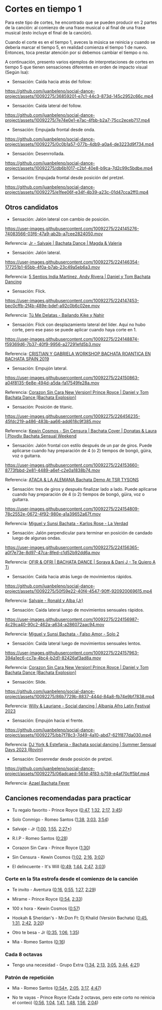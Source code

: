 # Cortes en tiempo 1

Para este tipo de cortes, he encontrado que se pueden producir en 2 partes de la canción: al comienzo de una frase musical o al final de una frase musical (esto incluye el final de la canción).

Cuando el corte es en el tiempo 1, aveces la música se reinicia y cuando se debería marcar el tiempo 5, en realidad comienza el tiempo 1 de nuevo. Entonces, toca prestar atención por si debemos cambiar el tiempo o no.

A continuación, presento varios ejemplos de interpretaciones de cortes en tiempo 5 que tienen sensaciones diferentes en orden de impacto visual (Según Isa):

- Sensación: Caída hacia atrás del follow:

https://github.com/juanbeleno/social-dance-project/assets/10092275/36859201-e7c1-44c3-873d-145c2952c66c.mp4


- Sensación: Caída lateral del follow.

https://github.com/juanbeleno/social-dance-project/assets/10092275/7e74e0e1-e7ac-4fbb-b2a7-75cc2eceb717.mp4


- Sensación: Empujada frontal desde onda.

https://github.com/juanbeleno/social-dance-project/assets/10092275/0c0b1a57-077b-4db9-a0a4-de3223d9f734.mp4


- Sensación: Desenrrollada.

https://github.com/juanbeleno/social-dance-project/assets/10092275/db6b1017-c2bf-40e8-b9ca-7d2c99c5bdbe.mp4


- Sensación: Empujada frontal desde posición del pretzel.

https://github.com/juanbeleno/social-dance-project/assets/10092275/e1fee06f-e34f-4b39-a23c-01d47cca2ff0.mp4



## Otros candidatos

- Sensación: Jalón lateral con cambio de posición.

https://user-images.githubusercontent.com/10092275/224145276-74083566-03f6-47a9-ab2b-a7cee2824050.mov

Referencia: [Jr - Salvaje | Bachata Dance | Magda & Valeria](https://youtu.be/_cyTqKo8z6w?t=90)

- Sensación: Jalón lateral.

https://user-images.githubusercontent.com/10092275/224146354-177251b1-65bb-4f0a-b7ab-23c49a5eb6a3.mov

Referencia: [5 Sentios India Martinez, Andy Rivera | Daniel y Tom Bachata Dancing](https://youtu.be/4vqj5aPT56g?t=206)

- Sensación: Flick.

https://user-images.githubusercontent.com/10092275/224147453-bec0cffb-2f4b-489e-bdef-a92c0b6c02ee.mov

Referencia: [Tú Me Delatas - Bailando Kike y Nahir](https://youtu.be/jaBzIieVzs0?t=14)

- Sensación: Flick con desplazamiento lateral del líder. Aquí no hubo corte, pero ese paso se puede aplicar cuando haya corte en 1.

https://user-images.githubusercontent.com/10092275/224148874-f59369d6-7b37-40f9-9956-a27291efd5b3.mov

Referencia: [CRISTIAN Y GABRIELA WORKSHOP BACHATA ROANTICA EN BACHATA SPAIN 2019](https://youtu.be/cBXdynOf-Ks?t=93)

- Sensación: Empujón lateral.

https://user-images.githubusercontent.com/10092275/224150863-a04f8135-6e8e-494d-a5da-fa17549fe28a.mov

Referencia: [Corazon Sin Cara New Version! Prince Royce | Daniel y Tom Bachata Dance [Bachata Explosion]](https://youtu.be/PWWwwHaRUAo?t=197)

- Sensación: Posición de titanic.

https://user-images.githubusercontent.com/10092275/226456235-45fdc219-a486-483b-aa66-add618c9f385.mov

Referencia: [Kewin Cosmos - Sin Censura | Bachata Cover | Donatas & Laura | Plovdiv Bachata Sensual Weekend](https://youtu.be/AH-zC3dV6E4?t=133)

- Sensación: Jalón frontal con estilo después de un par de giros. Puede aplicarse cuando hay preparación de 4 (o 2) tiempos de bongó, güira, voz o guitarra.

https://user-images.githubusercontent.com/10092275/224153660-8773fbbd-2e81-4489-a6ef-c2e0a1838b74.mov

Referencia: [ATACA & LA ALEMANA Bachata Demo At TSR TYSONS](https://youtu.be/Win6IGMhQPo?t=126)

- Sensación: tres de giros y después finalizar lado a lado. Puede aplicarse cuando hay preparación de 4 (o 2) tiempos de bongó, güira, voz o guitarra.

https://user-images.githubusercontent.com/10092275/224154809-78c2552e-0672-4f92-980e-a1a39652a67f.mov

Referencia: [Miguel y Sunsi Bachata - Karlos Rose - La Verdad](https://youtu.be/L6pqJ36K5bI?t=181)

- Sensación: Jalón perpendicular para terminar en posición de candado luego de algunas ondas.

https://user-images.githubusercontent.com/10092275/224156365-a0f7e73e-8d97-47ca-8fed-c1d52b92dd6a.mov

Referencia: [OFIR & OFRI | BACHATA DANCE | Soraya & Dani J - Te Quiero A Ti](https://youtu.be/MBcUrsWSMKk?t=184)


- Sensación: Caída hacia atrás luego de movimientos rápidos.

https://github.com/juanbeleno/social-dance-project/assets/10092275/50f59e22-40f4-4547-90ff-920920069615.mp4

Referencia: [Salvaje - Ronald y Alba (Jr)](https://youtu.be/aiRp5Yt-q0A?t=112)


- Sensación: Caída lateral luego de movimientos sensuales rápidos.

https://user-images.githubusercontent.com/10092275/224156987-4c29ca40-90c2-462a-a634-a286072aac94.mov

Referencia: [Miguel y Sunsi Bachata - Falso Amor - Solo 2](https://youtu.be/trwfDyna_Ik?t=82)

- Sensación: Caída lateral luego de movimientos sensuales lentos.

https://user-images.githubusercontent.com/10092275/224157963-394a1ec6-cc7a-4bc4-b2d1-82426af3ad8a.mov

Referencia: [Corazon Sin Cara New Version! Prince Royce | Daniel y Tom Bachata Dance [Bachata Explosion]](https://youtu.be/PWWwwHaRUAo?t=89)


- Sensación: Slide.

https://github.com/juanbeleno/social-dance-project/assets/10092275/86b7729b-8837-444d-84a8-fb74e9bf7838.mp4

Referencia: [Willy & Lauriane - Social dancing | Albania Afro Latin Festival 2023](https://youtu.be/p3ztWA7d8Ig?si=fyyaNamtfx-DFJc1&t=2)

- Sensación: Empujón hacia el frente.

https://github.com/juanbeleno/social-dance-project/assets/10092275/bb7f78c3-7d49-4a10-abd7-621f877da030.mp4

Referencia: [DJ York & Estefania - Bachata social dancing | Summer Sensual Days 2023 (Rovinj)](https://youtu.be/EDq8EvYuH40?t=49)


- Sensación: Desenredar desde posición de pretzel.

https://github.com/juanbeleno/social-dance-project/assets/10092275/06adcaed-561d-4f83-b759-e4af70cff5bf.mp4

Referencia: [Azael Bachata Fever](https://www.instagram.com/p/C4fYagCiHcu/?hl=es)


## Canciones recomendadas para practicar

- Tu regalo favorito - Prince Royce ([0:47](https://youtu.be/fIJc4XZ8okc?t=47), [1:32](https://youtu.be/fIJc4XZ8okc?t=92), [2:17](https://youtu.be/fIJc4XZ8okc?t=137), [3:45](https://youtu.be/fIJc4XZ8okc?t=225))

- Solo Conmigo - Romeo Santos ([1:38](https://youtu.be/69ppp5Ipook?t=98), [3:03](https://youtu.be/69ppp5Ipook?t=183), [3:54](https://youtu.be/69ppp5Ipook?t=234))

- Salvaje - Jr ([1:00](https://youtu.be/77DRRRv6asQ?t=60), [1:55](https://youtu.be/77DRRRv6asQ?t=115), [2:27\*](https://youtu.be/77DRRRv6asQ?t=147))

- R.I.P - Romeo Santos ([0:28](https://youtu.be/Uzt3PBzObl4?t=28))

- Corazon Sin Cara - Prince Royce ([1:30](https://youtu.be/XNGWDH-6yv8?t=90))

- Sin Censura - Kewin Cosmos ([1:02](https://youtu.be/K_Nv3wvpZhk?t=62), [2:16](https://youtu.be/K_Nv3wvpZhk?t=136), [3:02](https://youtu.be/K_Nv3wvpZhk?t=182))

- El delincuente - It's Will ([0:49](https://youtu.be/4bYxbDCmfRQ?t=49), [1:44](https://youtu.be/4bYxbDCmfRQ?t=104), [2:47](https://youtu.be/4bYxbDCmfRQ?t=167), [3:03](https://youtu.be/4bYxbDCmfRQ?t=183))

### Corte en la 5ta estrofa desde el comienzo de la canción

- Te invito - Aventura ([0:16](https://youtu.be/v6aicYYG59I?si=G7jP-oL9E6BB7oYQ&t=16), [0:55](https://youtu.be/v6aicYYG59I?si=M0OZ6hj2YSE0FFqx&t=55), [1:27](https://youtu.be/v6aicYYG59I?si=akujLH-iNKYO9Ici&t=87), [2:29](https://youtu.be/v6aicYYG59I?si=YT1ne4bZs9zGQ721&t=149))

- Mírame - Prince Royce ([0:54](https://youtu.be/1JXupj4_yYw?si=CoJpXtEE_aiN1GpR&t=54), [2:33](https://youtu.be/1JXupj4_yYw?si=qyKfFOYDv6dKr40A&t=153))

- 100 x hora - Kewin Cosmos ([0:57](https://youtu.be/mw_nxlF1wmc?si=z543JZxwyMOmO3XU&t=57))

- Hookah & Sheridan's - Mr.Don Ft: Dj Khalid (Versión Bachata) ([0:45](https://youtu.be/vmbaZSTSxB4?t=45), [1:31](https://youtu.be/vmbaZSTSxB4?t=91), [2:42](https://youtu.be/vmbaZSTSxB4?t=162), [3:20](https://youtu.be/vmbaZSTSxB4?t=200))

- Otro te besa - Jr ([0:35](https://youtu.be/z0MFQrEb2ow?si=Y1vnIveWyz5-8Lcz&t=35), [1:06](https://youtu.be/z0MFQrEb2ow?si=d3ILuaRiuKVwwcup&t=66), [1:35](https://youtu.be/z0MFQrEb2ow?si=CdxBQOYNtj0iEl1a&t=95))

- Mia - Romeo Santos ([0:16](https://youtu.be/8iPcqtHoR3U?si=Uynd-0a2378xtOP0&t=16))

### Cada 8 octavas
- Tengo una necesidad - Grupo Extra ([1:34](https://youtu.be/s1ucudWHzr8?si=VMNPWgFTnTP1gvZE&t=94), [2:13](https://youtu.be/s1ucudWHzr8?si=T3GK6ej8rtQn2zHF&t=133), [3:05](https://youtu.be/s1ucudWHzr8?si=zZp9gDRdLsCUeU42&t=185), [3:44](https://youtu.be/s1ucudWHzr8?si=GKl1XijOwegoQdyK&t=224), [4:21](https://youtu.be/s1ucudWHzr8?si=Tnq5qbZq7KyzdRrf&t=261))

### Patrón de repetición
- Mia - Romeo Santos ([0:54*](https://youtu.be/8iPcqtHoR3U?si=Uynd-0a2378xtOP0&t=54), [2:05](https://youtu.be/8iPcqtHoR3U?si=sHSvdO8p9A4gz_1f&t=125), [3:17](https://youtu.be/8iPcqtHoR3U?si=cYA3yejcbj6ppHOY&t=197), [4:47](https://youtu.be/8iPcqtHoR3U?si=DMAiOfbkQBwbnqtT&t=287))

- No te vayas - Prince Royce (Cada 2 octavas, pero este corto no reinicia el conteo) ([0:56](https://youtu.be/mAVsR2Esenk?si=9l96gfIakZQVV6TJ&t=56), [1:04](https://youtu.be/mAVsR2Esenk?si=dRaCmHsBkIhTOhFI&t=64), [1:41](https://youtu.be/mAVsR2Esenk?si=dRaCmHsBkIhTOhFI&t=64), [1:48](https://youtu.be/mAVsR2Esenk?si=vXgrjLDIYhqLk2rd&t=108), [1:56](https://youtu.be/mAVsR2Esenk?si=HNde9tAT-TGMHeUL&t=116), [2:04](https://youtu.be/mAVsR2Esenk?si=q0apF8qVzF9X96FJ&t=124))
